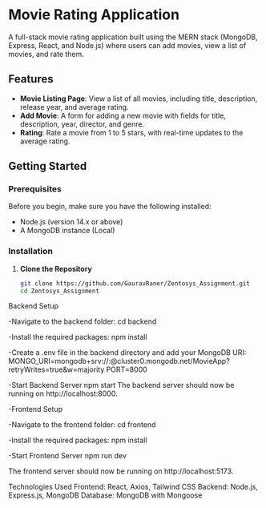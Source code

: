 # Movie Rating Application

A full-stack movie rating application built using the MERN stack (MongoDB, Express, React, and Node.js) where users can add movies, view a list of movies, and rate them.

## Features

- **Movie Listing Page**: View a list of all movies, including title, description, release year, and average rating.
- **Add Movie**: A form for adding a new movie with fields for title, description, year, director, and genre.
- **Rating**: Rate a movie from 1 to 5 stars, with real-time updates to the average rating.

## Getting Started

### Prerequisites

Before you begin, make sure you have the following installed:

- Node.js (version 14.x or above)
- A MongoDB instance (Local)

### Installation

1. **Clone the Repository**
   ```bash
   git clone https://github.com/GauravRaner/Zentosys_Assignment.git
   cd Zentosys_Assignment


Backend Setup

-Navigate to the backend folder:
cd backend

-Install the required packages:
npm install

-Create a .env file in the backend directory and add your MongoDB URI:
MONGO_URI=mongodb+srv://<username>:<password>@cluster0.mongodb.net/MovieApp?retryWrites=true&w=majority
PORT=8000

-Start Backend Server
npm start
The backend server should now be running on http://localhost:8000.

-Frontend Setup

-Navigate to the frontend folder:
cd frontend

-Install the required packages:
npm install

-Start Frontend Server
npm run dev

The frontend server should now be running on http://localhost:5173.

Technologies Used
Frontend: React, Axios, Tailwind CSS
Backend: Node.js, Express.js, MongoDB
Database: MongoDB with Mongoose
